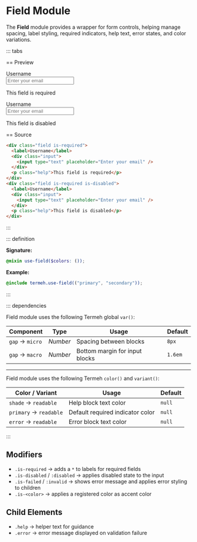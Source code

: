 # Field Module

The **Field** module provides a wrapper for form controls, helping manage spacing, label styling, required indicators, help text, error states, and color variations.

::: tabs

== Preview

<!-- markdownlint-disable MD033 -->
<Preview height="6rem">
  <div class="demo">
    <div class="field is-required">
      <label>Username</label>
      <div class="input">
        <input type="text" placeholder="Enter your email" />
      </div>
      <p class="help">This field is required</p>
    </div>
    <div class="field is-required is-disabled">
      <label>Username</label>
      <div class="input">
        <input type="text" placeholder="Enter your email" />
      </div>
      <p class="help">This field is disabled</p>
    </div>
  </div>
</Preview>
<!-- markdownlint-enable MD033 -->

== Source

```html
<div class="field is-required">
  <label>Username</label>
  <div class="input">
    <input type="text" placeholder="Enter your email" />
  </div>
  <p class="help">This field is required</p>
</div>
<div class="field is-required is-disabled">
  <label>Username</label>
  <div class="input">
    <input type="text" placeholder="Enter your email" />
  </div>
  <p class="help">This field is disabled</p>
</div>
```

:::

::: definition

**Signature:**

```scss
@mixin use-field($colors: ());
```

**Example:**

```scss
@include termeh.use-field(("primary", "secondary"));
```

:::

::: dependencies

Field module uses the following Termeh global `var()`:

| Component       | Type     | Usage                          | Default |
| --------------- | -------- | ------------------------------ | ------- |
| `gap` → `micro` | _Number_ | Spacing between blocks         | `8px`   |
| `gap` → `macro` | _Number_ | Bottom margin for input blocks | `1.6em` |

---

Field module uses the following Termeh `color()` and `variant()`:

| Color / Variant        | Usage                            | Default |
| ---------------------- | -------------------------------- | ------- |
| `shade` → `readable`   | Help block text color            | `null`  |
| `primary` → `readable` | Default required indicator color | `null`  |
| `error` → `readable`   | Error block text color           | `null`  |

:::

## Modifiers

- `.is-required` → adds a `*` to labels for required fields
- `.is-disabled` / `:disabled` → applies disabled state to the input
- `.is-failed` / `:invalid` → shows error message and applies error styling to children
- `.is-<color>` → applies a registered color as accent color

## Child Elements

- `.help` → helper text for guidance
- `.error` → error message displayed on validation failure
